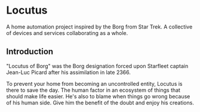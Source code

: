 # Locutus

A home automation project inspired by the Borg from Star Trek. A collective of devices and services collaborating as a whole.

## Introduction

"Locutus of Borg" was the Borg designation forced upon Starfleet captain Jean-Luc Picard after his assimilation in late 2366.

To prevent your home from becoming an uncontrolled entity, Locutus is there to save the day. The human factor in an ecosystem of things that should make life easier. He's also to blame when things go wrong because of his human side. Give him the benefit of the doubt and enjoy his creations.


